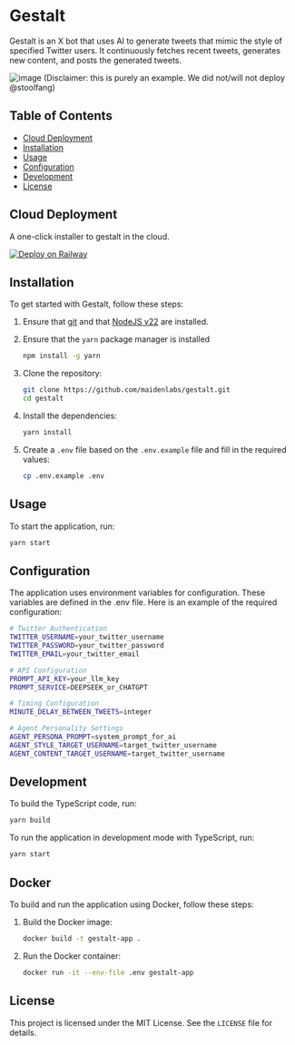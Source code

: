 # Gestalt

Gestalt is an X bot that uses AI to generate tweets that mimic the style of specified Twitter users. It continuously fetches recent tweets, generates new content, and posts the generated tweets.

![image](https://github.com/user-attachments/assets/e149e8f7-0845-441e-8279-fdaaa2a64bbf)
(Disclaimer: this is purely an example. We did not/will not deploy @stoolfang)


## Table of Contents

- [Cloud Deployment](#cloud-deployment)
- [Installation](#installation)
- [Usage](#usage)
- [Configuration](#configuration)
- [Development](#development)
- [License](#license)

## Cloud Deployment

A one-click installer to gestalt in the cloud.

[![Deploy on Railway](https://railway.com/button.svg)](https://railway.com/template/jfKqs-)

## Installation

To get started with Gestalt, follow these steps:

1. Ensure that [git](https://git-scm.com/) and that [NodeJS v22](https://nodejs.org/en/download) are installed. 

2. Ensure that the `yarn` package manager is installed
    ```sh
    npm install -g yarn
    ```

3. Clone the repository:
    ```sh
    git clone https://github.com/maidenlabs/gestalt.git
    cd gestalt
    ```

4. Install the dependencies:
    ```sh
    yarn install
    ```

5. Create a `.env` file based on the `.env.example` file and fill in the required values:
    ```sh
    cp .env.example .env
    ```

## Usage

To start the application, run:
```sh
yarn start
```

## Configuration

The application uses environment variables for configuration. These variables are defined in the .env file. Here is an example of the required configuration:

```sh
# Twitter Authentication
TWITTER_USERNAME=your_twitter_username
TWITTER_PASSWORD=your_twitter_password
TWITTER_EMAIL=your_twitter_email

# API Configuration
PROMPT_API_KEY=your_llm_key
PROMPT_SERVICE=DEEPSEEK_or_CHATGPT

# Timing Configuration
MINUTE_DELAY_BETWEEN_TWEETS=integer

# Agent Personality Settings
AGENT_PERSONA_PROMPT=system_prompt_for_ai
AGENT_STYLE_TARGET_USERNAME=target_twitter_username
AGENT_CONTENT_TARGET_USERNAME=target_twitter_username
```

## Development

To build the TypeScript code, run:

```bash
yarn build
```

To run the application in development mode with TypeScript, run:

```bash
yarn start
```

## Docker

To build and run the application using Docker, follow these steps:

1. Build the Docker image:
    ```sh
    docker build -t gestalt-app .
    ```

2. Run the Docker container:
    ```sh
    docker run -it --env-file .env gestalt-app
    ```

## License

This project is licensed under the MIT License. See the `LICENSE` file for details.
